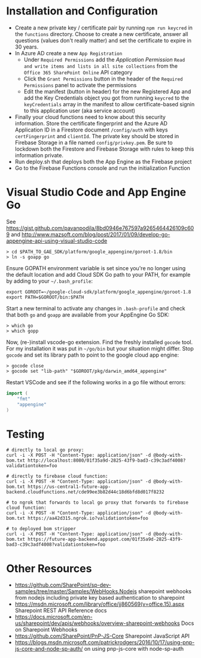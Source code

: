 # Installation and Configuration

- Create a new private key / certificate pair by running `npm run keycred` in the `functions` directory. Choose
  to create a new certificate, answer all questions (values don't really matter) and set the certificate to expire
  in 30 years.
- In Azure AD create a new `App Registration`
  - Under `Required Permissions` add the *Application Permission*
    `Read and write items and lists in all site collections` from the `Office 365 SharePoint Online` API category
  - Click the `Grant Permissions` button in the header of the `Required Permissions` panel to activate the
    permissions
  - Edit the manifest (button in header) for the new Registered App and add the Key Credentials object you got
    from running `keycred` to the `keyCredentials` array in the manifest to allow certificate-based signin to this application user (aka service account)
- Finally your cloud functions need to know about this security information. Store the certificate fingerprint and
  the Azure AD Application ID in a Firestore document `/config/auth` with keys `certFingerprint` and `clientId`.
  The private key should be stored in Firebase Storage in a file named `config/privkey.pem`.
  Be sure to lockdown both the Firestore and Firebase Storage with rules to keep this information private.
- Run deploy.sh that deploys both the App Engine as the Firebase project
- Go to the Firebase Functions console and run the initialization Function

# Visual Studio Code and App Engine Go

See https://gist.github.com/pavanpodila/8bd0946e767597a9265464426109c609 and http://www.mazsoft.com/blog/post/2017/01/09/develop-go-appengine-api-using-visual-studio-code

```shell
> cd $PATH_TO_GAE_SDK/platform/google_appengine/goroot-1.8/bin
> ln -s goapp go
```

Ensure GOPATH environment variable is set since you're no longer using the default location and add Cloud SDK Go path to your PATH, for example by adding to your `~/.bash_profile`:
```shell
export GOROOT=~/google-cloud-sdk/platform/google_appengine/goroot-1.8
export PATH=$GOROOT/bin:$PATH
```

Start a new terminal to activate any changes in `.bash-profile` and check that both `go` and `goapp` are available from your AppEngine Go SDK:
```shell
> which go
> which gopp
```

Now, (re-)install vscode-go extension. Find the freshly installed `gocode` tool. For my installation it was put in `~/go/bin` but your situation might differ.
Stop `gocode` and set its library path to point to the google cloud app engine:

```shell
> gocode close
> gocode set "lib-path" "$GOROOT/pkg/darwin_amd64_appengine"
```

Restart VSCode and see if the following works in a go file without errors:

```go
import (
	"fmt"
	"appengine"
)
```

# Testing

```shell
# directly to local go proxy:
curl -i -X POST -H "Content-Type: application/json" -d @body-with-bom.txt http://localhost:8080/01f35a9d-2825-43f9-bad3-c39c3adf4008?validationtoken=foo

# directly to firebase cloud function:
curl -i -X POST -H "Content-Type: application/json" -d @body-with-bom.txt https://us-central1-future-app-backend.cloudfunctions.net/cde99ee3b82d44c18d6bfd8d017f8232

# to ngrok that forwards to local go proxy that forwards to firebase cloud function:
curl -i -X POST -H "Content-Type: application/json" -d @body-with-bom.txt https://aa42d315.ngrok.io?validationtoken=foo

# to deployed bom stripper
curl -i -X POST -H "Content-Type: application/json" -d @body-with-bom.txt https://future-app-backend.appspot.com/01f35a9d-2825-43f9-bad3-c39c3adf4008?validationtoken=foo

```

# Other Resources

- https://github.com/SharePoint/sp-dev-samples/tree/master/Samples/WebHooks.Nodejs sharepoint webhooks from nodejs including
  private key based authentication to sharepoint
- https://msdn.microsoft.com/library/office/jj860569(v=office.15).aspx Sharepoint REST API Reference docs
- https://docs.microsoft.com/en-us/sharepoint/dev/apis/webhooks/overview-sharepoint-webhooks Docs on Sharepoint Webhooks
- https://github.com/SharePoint/PnP-JS-Core Sharepoint JavaScript API
- https://blogs.msdn.microsoft.com/patrickrodgers/2016/10/17/using-pnp-js-core-and-node-sp-auth/ on using pnp-js-core with node-sp-auth
